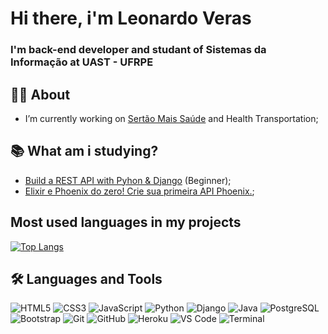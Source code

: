 # Hi there,  i'm Leonardo Veras 
### I'm back-end developer and studant of Sistemas da Informação at UAST - UFRPE


## 👩‍💻 About

- I’m currently working on [Sertão Mais Saúde](http://sertaomaissaude.com.br/site/) and Health Transportation;


## :books: What am i studying?

- [Build a REST API with Pyhon & Django](https://www.udemy.com/share/101XNeCUAcc1tVTXw=/) (Beginner);
- [Elixir e Phoenix do zero! Crie sua primeira API Phoenix.](https://www.udemy.com/share/103oZOCUAcc1tVTXw=/);

## Most used languages in my projects
  
[![Top Langs](https://github-readme-stats.vercel.app/api/top-langs/?username=lvleo21&layout=compact)](https://github.com/anuraghazra/github-readme-stats)

## 🛠 Languages and Tools
![HTML5](https://img.icons8.com/color/40/000000/html-5.png)
![CSS3](https://img.icons8.com/color/40/000000/css3.png)
![JavaScript](https://img.icons8.com/color/40/000000/javascript-logo-1.png)
![Python](https://img.icons8.com/color/40/000000/python.png)
![Django](https://img.icons8.com/windows/40/000000/django.png)
![Java](https://img.icons8.com/color/40/000000/java-coffee-cup-logo.png) 
![PostgreSQL](https://img.icons8.com/color/40/000000/postgreesql.png)
![Bootstrap](https://img.icons8.com/color/40/000000/bootstrap.png)
![Git](https://img.icons8.com/color/40/000000/git.png)
![GitHub](https://img.icons8.com/fluent/40/000000/github.png)
![Heroku](https://img.icons8.com/color/40/000000/heroku.png)
![VS Code](https://img.icons8.com/fluent/40/000000/visual-studio-code-2019.png)
![Terminal](https://img.icons8.com/office/40/000000/console.png)
